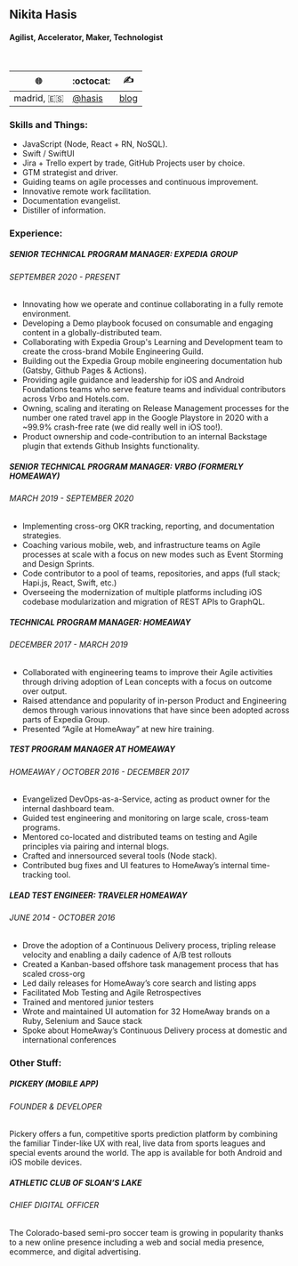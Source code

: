 ## Nikita Hasis
#### Agilist, Accelerator, Maker, Technologist

<br/>

| 🌐 | :octocat: | ✍️ | 
|---|---|---|
| madrid, 🇪🇸  |  [@hasis](https://github.com/hasis/)  |  [blog](https://nikitahasis.com)  |


### Skills and Things:
- JavaScript (Node, React + RN, NoSQL).
- Swift / SwiftUI
- Jira + Trello expert by trade, GitHub Projects user by choice.
- GTM strategist and driver.
- Guiding teams on agile processes and continuous improvement.
- Innovative remote work facilitation. 
- Documentation evangelist.
- Distiller of information.

### Experience:

##### SENIOR TECHNICAL PROGRAM MANAGER: EXPEDIA GROUP
###### SEPTEMBER 2020 - PRESENT

- Innovating how we operate and continue collaborating in a fully remote environment.
- Developing a Demo playbook focused on consumable and engaging content in a globally-distributed team.
- Collaborating with Expedia Group's Learning and Development team to create the cross-brand Mobile Engineering Guild. 
- Building out the Expedia Group mobile engineering documentation hub (Gatsby, Github Pages & Actions).
- Providing agile guidance and leadership for iOS and Android Foundations teams who serve feature teams and individual contributors across Vrbo and Hotels.com.
- Owning, scaling and iterating on Release Management processes for the number one rated travel app in the Google Playstore in 2020 with a ~99.9% crash-free rate (we did really well in iOS too!).
- Product ownership and code-contribution to an internal Backstage plugin that extends Github Insights functionality.

##### SENIOR TECHNICAL PROGRAM MANAGER: VRBO (FORMERLY HOMEAWAY) 
###### MARCH 2019 - SEPTEMBER 2020

- Implementing cross-org OKR tracking, reporting, and documentation strategies.
- Coaching various mobile, web, and infrastructure teams on Agile processes at scale with a focus on new modes such as Event Storming and Design Sprints.
- Code contributor to a pool of teams, repositories, and apps (full stack; Hapi.js, React, Swift, etc.)
- Overseeing the modernization of multiple platforms including iOS codebase modularization and migration of REST APIs to GraphQL.

##### TECHNICAL PROGRAM MANAGER: HOMEAWAY
###### DECEMBER 2017 - MARCH 2019
- Collaborated with engineering teams to improve their Agile activities through driving adoption of Lean concepts with a focus on outcome over output.
- Raised attendance and popularity of in-person Product and Engineering demos through various innovations that have since been adopted across parts of Expedia Group.
- Presented “Agile at HomeAway” at new hire training.

##### TEST PROGRAM MANAGER AT HOMEAWAY
###### HOMEAWAY / OCTOBER 2016 - DECEMBER 2017
- Evangelized DevOps-as-a-Service, acting as product owner for the internal dashboard team.
- Guided test engineering and monitoring on large scale, cross-team programs.
- Mentored co-located and distributed teams on testing and Agile principles via pairing and internal blogs.
- Crafted and innersourced several tools (Node stack).
- Contributed bug fixes and UI features to HomeAway’s internal
time-tracking tool.

##### LEAD TEST ENGINEER: TRAVELER HOMEAWAY
###### JUNE 2014 - OCTOBER 2016
- Drove the adoption of a Continuous Delivery process, tripling release velocity and enabling a daily cadence of A/B test rollouts
- Created a Kanban-based offshore task management process that has scaled cross-org
- Led daily releases for HomeAway’s core search and listing apps
- Facilitated Mob Testing and Agile Retrospectives
- Trained and mentored junior testers
- Wrote and maintained UI automation for 32 HomeAway brands on a Ruby, Selenium and Sauce stack
- Spoke about HomeAway’s Continuous Delivery process at domestic and international conferences

### Other Stuff: 

##### PICKERY (MOBILE APP)
###### FOUNDER & DEVELOPER
Pickery offers a fun, competitive sports prediction platform by combining the familiar Tinder-like UX with real, live data from sports leagues and special events around the world. The app is available for both Android and iOS mobile devices.

##### ATHLETIC CLUB OF SLOAN’S LAKE 
###### CHIEF DIGITAL OFFICER
The Colorado-based semi-pro soccer team is growing in popularity thanks to a new online presence including a web and social media presence, ecommerce, and digital advertising.

